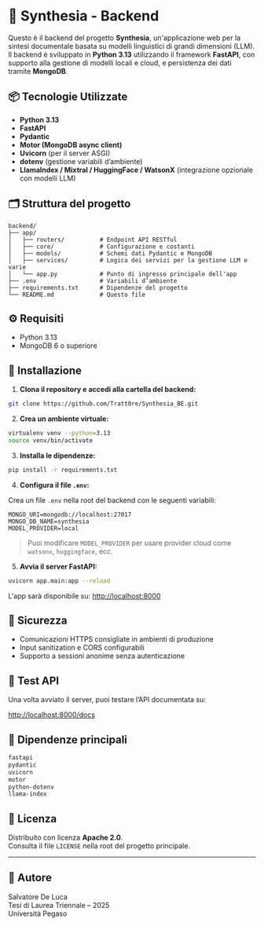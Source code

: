 # 🧠 Synthesia - Backend

Questo è il backend del progetto **Synthesia**, un'applicazione web per la sintesi documentale basata su modelli linguistici di grandi dimensioni (LLM). Il backend è sviluppato in **Python 3.13** utilizzando il framework **FastAPI**, con supporto alla gestione di modelli locali e cloud, e persistenza dei dati tramite **MongoDB**.

## 📦 Tecnologie Utilizzate

- **Python 3.13**
- **FastAPI**
- **Pydantic**
- **Motor (MongoDB async client)**
- **Uvicorn** (per il server ASGI)
- **dotenv** (gestione variabili d’ambiente)
- **LlamaIndex / Mixtral / HuggingFace / WatsonX** (integrazione opzionale con modelli LLM)

## 🗂 Struttura del progetto

```
backend/
├── app/
│   ├── routers/          # Endpoint API RESTful
│   ├── core/             # Configurazione e costanti
│   ├── models/           # Schemi dati Pydantic e MongoDB
│   ├── services/         # Logica dei servizi per la gestione LLM e varie
│   └── app.py            # Punto di ingresso principale dell'app
├── .env                  # Variabili d’ambiente
├── requirements.txt      # Dipendenze del progetto
└── README.md             # Questo file
```

## ⚙️ Requisiti

- Python 3.13
- MongoDB 6 o superiore

## 🚀 Installazione

1. **Clona il repository e accedi alla cartella del backend:**

```bash
git clone https://github.com/Tratt0re/Synthesia_BE.git
```

2. **Crea un ambiente virtuale:**

```bash
virtualenv venv --python=3.13
source venv/bin/activate
```

3. **Installa le dipendenze:**

```bash
pip install -r requirements.txt
```

4. **Configura il file `.env`:**

Crea un file `.env` nella root del backend con le seguenti variabili:

```
MONGO_URI=mongodb://localhost:27017
MONGO_DB_NAME=synthesia
MODEL_PROVIDER=local
```

> Puoi modificare `MODEL_PROVIDER` per usare provider cloud come `watsonx`, `huggingface`, ecc.

5. **Avvia il server FastAPI:**

```bash
uvicorn app.main:app --reload
```

L'app sarà disponibile su: [http://localhost:8000](http://localhost:8000)

## 🔐 Sicurezza

- Comunicazioni HTTPS consigliate in ambienti di produzione
- Input sanitization e CORS configurabili
- Supporto a sessioni anonime senza autenticazione

## 🧪 Test API

Una volta avviato il server, puoi testare l’API documentata su:

[http://localhost:8000/docs](http://localhost:8000/docs)

## 📁 Dipendenze principali

```txt
fastapi
pydantic
uvicorn
motor
python-dotenv
llama-index
```

## 📝 Licenza

Distribuito con licenza **Apache 2.0**.  
Consulta il file `LICENSE` nella root del progetto principale.

---

## 👤 Autore

Salvatore De Luca  
Tesi di Laurea Triennale – 2025  
Università Pegaso
